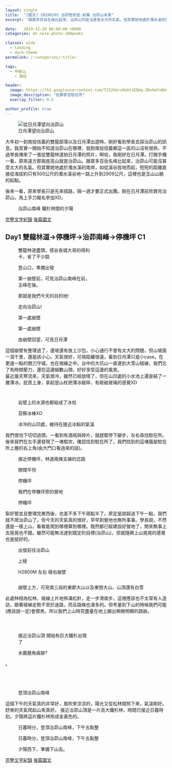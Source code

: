 ```yaml
---
layout: single
title:  "[圖文] 20200201 治茆巒安堂-前篇 治茆山未竟"
excerpt: "跟眾多百岳名峰比起來，治茆山可能沒甚麼太大的名氣。但其實她地處於濁水溪的南岸，如從溪谷拔地而起，短短的距離直接從海拔約只有500公尺的濁水溪谷地一路上升到2909公尺，這裡也是玉山山脈的起點。"

date:   2019-12-20 06:00:00 +0800
categories: mt-note-photo-100peaks

classes: wide
  - landing
  - dark-theme
permalink: /:categories/:title/

tags:
  - 中級山
    - 南投

header:
  image: https://lh3.googleusercontent.com/TZ52k6rsMobt1EQHq-ZNvhmfvNkCkcPrLXRRh8wADLxhYtnhiPUb-Y2WQ6x5t6HhZacn1Brf6sY1eivkTDo=w3000-h920-c
  image_description: "佐藤警官駐在所"
  overlay_filter: 0.5

author_profile: true
---
```


<figure style="width: 40%" class="align-right">
  <img src="https://1.bp.blogspot.com/-NYOY7C4eLN8/Xj1f1K3YFCI/AAAAAAAA9XI/hJ6FXIyDqVU3_jzP9qfV-TBQ70-lQdP1ACKgBGAsYHg/s1600/2020-01-25.jpg" alt="從日月潭望向治茆山">
  <figcaption>日月潭望向治茆山</figcaption>
</figure> 

大年初一到南投信義的雙龍部落以及日月潭出遊時，剛好看到學長去探治茆山的訊息。我其實一開始不知道治茆山在哪裡，我對南投信義鄉這一區的山沒有很熟，不過學長傳來了一張從雙龍林道拍日月潭的照片，啊哈，我剛好在日月潭。打開手機一看，原來遠方那兩座高山就是治茆山。跟眾多百岳名峰比起來，治茆山可能沒甚麼太大的名氣。但其實她地處於濁水溪的南岸，如從溪谷拔地而起，短短的距離直接從海拔約只有500公尺的濁水溪谷地一路上升到2909公尺，這裡也是玉山山脈的起點。


後來一看，原來學長只是先來探路，隔一週才要正式出團。剛在日月潭前欣賞完治茆山，馬上手刀報名參加XD。

<figure class="align-center">
  <img src="https://1.bp.blogspot.com/-_bNvomAbkMc/Xj1ffM9HYFI/AAAAAAAA9W4/-jIEMnzXD1w4qU3KVMl5kPD8PRptWP3nwCKgBGAsYHg/s1600/DSC_2681.JPG" alt="">
  <figcaption>治茆山南峰 鐵杉林間的夕陽</figcaption>
</figure> 


<a href="/mt-note-literal-100peaks/XiLuan/" class="btn btn--primary">完整文字紀錄</a>
<a href="/mt-note-photo-100peaks/XiLuan_Day2/" class="btn btn--warning">後篇圖文</a>

## Day1 雙龍林道->停機坪->治茆南峰->停機坪 C1

<figure style="width: 45%" class="align-left">
  <img src="https://1.bp.blogspot.com/-oZSt5M5-CeU/Xj1e_mNVlKI/AAAAAAAA9W0/w8YHA_YL4lEOeuBuVaq2BZrh4FIYMDsDACKgBGAsYHg/s1600/DSC_2523.JPG" alt="">
  <figcaption> 雙龍林道盡頭，搭谷長城大哥的得利卡，省了不少路 </figcaption>
</figure> 
<figure style="width: 45%" class="align-right">
  <img src="https://1.bp.blogspot.com/-75tut4RwZEw/Xj1e_po86GI/AAAAAAAA9W0/6gh7Ej-BoJoZtF8UFgudb8F77GtldT_1wCKgBGAsYHg/s1600/DSC_2522.JPG" alt="">
  <figcaption> 登山口，準備出發 </figcaption>
</figure> 

<figure style="width: 45%" class="align-left">
  <img src="https://1.bp.blogspot.com/-1VaZu5jU2Qo/Xj1e_hieKxI/AAAAAAAA9W0/H1xKb1p-C2Mpfproaw4rQI5TJmF__yEYACKgBGAsYHg/s1600/DSC_2530.JPG" alt="">
  <figcaption> 第一崩壁前，可見治茆山南峰在前，主峰在後。 </figcaption>
</figure> 
<figure style="width: 45%" class="align-right">
  <img src="https://1.bp.blogspot.com/-dcVn3uTULA8/Xj1e_tNaRjI/AAAAAAAA9W0/4mtbdi0uzi029JkCNQcsEdHs-J7M7A-1wCKgBGAsYHg/s1600/DSC_2533.JPG" alt="">
  <figcaption> 那就是我們今天的目的地! </figcaption>
</figure> 



<figure class="align-center">
  <img src="https://1.bp.blogspot.com/-pVy6FTfwKaI/Xj1e_qPMBQI/AAAAAAAA9W0/XSc__jGc9tw_fiGsHcNKZyO4PEoPpqaMwCKgBGAsYHg/s1600/DSC_2535.JPG" alt="">
  <figcaption> 走向治茆山! </figcaption>
</figure> 

<figure style="width: 45%" class="align-left">
  <img src="https://1.bp.blogspot.com/-dcVn3uTULA8/Xj1e_tNaRjI/AAAAAAAA9W0/4mtbdi0uzi029JkCNQcsEdHs-J7M7A-1wCKgBGAsYHg/s1600/DSC_2533.JPG" alt="">
  <figcaption> 第一處崩壁 </figcaption>
</figure> 
  

<figure style="width: 45%" class="align-right">
  <img src="https://1.bp.blogspot.com/-V8X5vjG0vPs/Xj1e_jBVWjI/AAAAAAAA9W0/Nr7KZC_MymIA88JnJWRXt4SoLmHYODW7wCKgBGAsYHg/s1600/DSC_2536.JPG" alt="">
  <figcaption> 第一處崩壁 </figcaption>
</figure> 

<figure class="align-center">
  <img src="https://1.bp.blogspot.com/-bt8EMqoyaes/Xj1e_ljxdMI/AAAAAAAA9W0/xfFyiIHlx64djs8FmIIpsOxqbT0bCAt6gCKgBGAsYHg/s1600/DSC_2540.JPG" alt="">
  <figcaption> 由崩壁回望，可見日月潭 </figcaption>
</figure> 

這個崩壁有整理過了，邊坡還有放上沙包，小心通行不會有太大的問題，但山坡面一瀉千里，還是該小心。天氣很好，可視距離很遠，看到日月潭只是小case。在更遠一點的關刀守城，也在視線之中。台中的大坑山一直連到大雪山稜線，我們忘了有時間壓力，還在這邊細數山頭，好好享受這邊的風景。  
最近幾天寒流來，天氣很冷，雖然已經放晴了，但在山凹處的小水池上還是結了一層薄冰。屁孩上身，拿起登山杖把薄冰敲碎，有砸破玻璃的感覺XD

<figure style="width: 45%" class="align-left">
  <img src="https://1.bp.blogspot.com/-J7JDqob-VnQ/Xj1e_iYdrDI/AAAAAAAA9W0/i00OOm8_ySg8Zo-Fmd7lYp7OEAiHLSoBACKgBGAsYHg/s1600/DSC_2543.JPG" alt="">
  <figcaption>  </figcaption>
</figure> 


<figure style="width: 45%" class="align-right">
  <img src="https://1.bp.blogspot.com/-C796Hn_5WHY/Xj1e_kZ_fnI/AAAAAAAA9W0/A1OgumRP2X4oi1SMkczOrJQJFV2gQneiQCKgBGAsYHg/s1600/DSC_2549.JPG" alt="">
  <figcaption>  </figcaption>
</figure> 

<figure style="width: 45%" class="align-left">
  <img src="https://1.bp.blogspot.com/-nhGy7cAqv_U/Xj1e_mMg7iI/AAAAAAAA9W0/4kqDe9IWqQ8jcTkWPhxnvGP2UpphWUl3QCKgBGAsYHg/s1600/DSC_2561.JPG" alt="">
  <figcaption> 岩壁上的水源也都結成了冰柱 </figcaption>
</figure> 
<figure style="width: 45%" class="align-right">
  <img src="https://1.bp.blogspot.com/-lX6YvbTwhII/Xj1e_nIRwWI/AAAAAAAA9W0/WVJXib-jl08mF8IAV1RRQNoCntUSDLMfACKgBGAsYHg/s1600/DSC_2566.JPG" alt="">
  <figcaption> 苔蘚冰棒XD </figcaption>
</figure> 

<figure class="align-center">
  <img src="https://1.bp.blogspot.com/-BRywfmvL4ME/Xj1e_vuDpSI/AAAAAAAA9W0/70_OxiM7390JOoXKyKWcpIMDxdRo8l_PQCKgBGAsYHg/s1600/DSC_2568.JPG" alt="">
  <figcaption> 冰冷的山凹處，維持在接近冰點的氣溫 </figcaption>
</figure> 

我們很怕下切切過頭，一看到有酒瓶與碎片，就趕緊停下腳步，左右尋找駐在所。後來我們在左手邊發現了一堵駁坎，確認找到駐在所了。我們找到的這堵牆是駐在所上層的右上角(由大門口看過來的話)。

<figure style="width: 45%" class="align-left">
  <img src="https://1.bp.blogspot.com/-vzTiP5MyUys/Xj1e_kPSE1I/AAAAAAAA9W0/0lB9uV7HoZUFdZ-6umqrfu5vxitw3rK3wCKgBGAsYHg/s1600/DSC_2573.JPG" alt="">
  <figcaption> 接近停機坪，林道兩條支線的岔路 </figcaption>
</figure> 

<figure style="width: 45%" class="align-right">
  <img src="https://1.bp.blogspot.com/-GoNPLBIhp4k/Xj1e_u5PPrI/AAAAAAAA9W0/fkUCkIFTma4XTiDekmtWbgiUwl6Is-oqQCKgBGAsYHg/s1600/DSC_2574.JPG" alt="">
  <figcaption> 開闊平坦 </figcaption>
</figure> 


<figure style="width: 45%" class="align-left">
  <img src="https://1.bp.blogspot.com/-xF6rXztNZHo/Xj1e_gAJLPI/AAAAAAAA9W0/CvGQzyYa0P8d8sDSUdkNv6z3EiDkzqIqgCKgBGAsYHg/s1600/DSC_2578.JPG" alt="">
  <figcaption> 停機坪 </figcaption>
</figure> 

<figure style="width: 45%" class="align-right">
  <img src="https://1.bp.blogspot.com/-xdjIPFQejFk/Xj1e_t6RZpI/AAAAAAAA9W0/5-2_a07aqs4yDNZ1LETRNqxqMbD-sSnCwCKgBGAsYHg/s1600/DSC_2580.JPG" alt="">
  <figcaption> 我們在停機坪旁的營地 </figcaption>
</figure> 

<figure class="align-center">
  <img src="https://1.bp.blogspot.com/-OGIVHFOntKI/Xj1e_viWvSI/AAAAAAAA9W0/0A1njp_Cfpgtx4_vr62hcXt8KgjsmnLsQCKgBGAsYHg/s1600/DSC_2575.JPG" alt="">
  <figcaption> 停機坪 </figcaption>
</figure> 
  

紮好營並且整理完東西後，也差不多下午兩點半了。原定是說超過下午一點，我們就不爬治茆山了。但今天的天氣真的很好，早早到營地也無所事事。學長說，不然還是一樣上山，看看能爬到哪裡算到哪裡。既然都已經建設好營地了，閒來無事上去晃晃也不錯。雖然可能無法達到既定的目標(治茆山)，但就隨興上山晃晃的感覺也是挺好的。


<figure style="width: 45%" class="align-left">
  <img src="https://lh3.googleusercontent.com/YguMRvOwYIWAyZJHC02b0aOIFeP_q7bW4U8QzC1GIAXcIqKysCypzH2j0auYG0S24beKLJSMFQtESOa8cr8=w640-h480" alt="">
  <figcaption> 出發前往治茆山 </figcaption>
</figure> 

<figure style="width: 45%" class="align-right">
  <img src="https://lh3.googleusercontent.com/ei6JyPvCvguXm8e4KveDixiNTICuv0DT8GK5rPOkGGEkz0_MabDffyAAZo3rc7B_XOTzVkZ7Ta_lRkTOVFo=w640-h480" alt="">
  <figcaption> 上稜 </figcaption>
</figure> 


<figure style="width: 45%" class="align-left">
  <img src="https://lh3.googleusercontent.com/BpP-HCoIOxvSs9DbIScKUUEHQjLwF5PUoEDiHSOHReBZPsJvDou83WBXp0X7TUSG4qg8LU5pnyPaMr_qfdU=w640-h480" alt="">
  <figcaption> H2800M 左右 稜右崩壁 </figcaption>
</figure> 

<figure style="width: 45%" class="align-right">
  <img src="https://lh3.googleusercontent.com/wlEJuJ-7rGUNJJFzeVIPTxN1Viz-Qk0y0A6h-B9inpwL6JdONssFQXFldRoRyHXq2_k4lmwNoBtL8PQRZTw=w640-h480" alt="">
  <figcaption>  </figcaption>
</figure> 

<figure class="align-center">
  <img src="https://lh3.googleusercontent.com/YXQTu7ar2yadbfZcgjAoxp5maIk0oxtwuXQnQUhocYsL4b3Oy2C83qcikyAXGwLEFxcsSahQ_I6sAZ4LhXU=w1920-h1080" alt="">
  <figcaption> 崩壁上方，可見南三段的東郡大山以及東巒大山，山頂還有白雪 </figcaption>
</figure> 

此處林相為松林，稜線上片地佈滿松針，走一步滑兩步。這裡應該也不太常有人造訪，跟著稜線走勢不至於迷路，而且路條也滿多的。但考量到下山的時候我們可能(應該說一定)會摸黑。所以我們上山時究盡量在地上踢出稍微明顯的路跡。

<figure style="width: 45%" class="align-left">
  <img src="https://lh3.googleusercontent.com/6N6dkNKQhwdDcuHn6UfD6UgTFdrcwmwLOtShL4TCalMeTnA0uPgwo27bIG4gnW187MrWKVfY1FQLVd2MiXM=w1080-h1200" alt="">
  <figcaption>  </figcaption>
</figure> 
  
<figure style="width: 45%" class="align-right">
  <img src="https://lh3.googleusercontent.com/p0z-Qzbh0ZYrtxQkLlqJg_AHEM057TgFkMMspaUL9IdxkXdCcHniKEXBbSFr9QCdf4njlnjV30mge6Z0WNE=w1080-h1200" alt="">
  <figcaption>  </figcaption>
</figure> 
  

<figure class="align-center">
  <img src="https://lh3.googleusercontent.com/O4O4IMdBPPqTrE4xSlyYbclXi7QapwSIliCniTuXQXRoWDZzEntsrC8EDZ90sabbAglpfF2X3TOZKep3QiA=w1920-h1080" alt="">
  <figcaption> </figcaption>
</figure> 

<figure style="width: 45%" class="align-left">
  <img src="https://lh3.googleusercontent.com/DuvAP4_5L4mWrESZCEjRSQvqWsGVN1GilGh1RprW4B6gjdlA0A2PpKa6cHud1HiwIKxfG7agCfvlB8GRA4c=w1080-h1200" alt="">
  <figcaption> 接近治茆山頂 開始有巨大鐵杉出現了 </figcaption>
</figure> 

<figure style="width: 45%" class="align-right">
  <img src="https://lh3.googleusercontent.com/YtzwKl8eNaPMBm1vfCafctHYG7n6ZcaIz2MMqPlSuXBSvPULA6VI0cOyHNsn_IU42Ur3PmnO0cicU0_OnAk=w1080-h1200" alt="">
  <figcaption> 水鹿磨角痕跡? </figcaption>
</figure> 
。

<figure style="width: 45%" class="align-left">
  <img src="https://lh3.googleusercontent.com/GHhTjWrzfrnhR5vKpFMK_1TmHdsYoJIwieHjSOz1cXhFUUyD1rWuf5WAmY53kEZ2DXKTo2eEjTPGbRwLN1c=w1080-h1200" alt="">
  <figcaption> </figcaption>
</figure> 

<figure style="width: 45%" class="align-right">
  <img src="https://lh3.googleusercontent.com/w_7QGpaqSHw_v9jnEhugmTom2kZvvaUUHF9PxQC_TNXysft_LjsjikW17BX3qlH3W5UZDTqLI0JhTE7_rl8=w1080-h1200" alt="">
  <figcaption> </figcaption>
</figure> 


<figure style="width: 45%" class="align-left">
  <img src="https://lh3.googleusercontent.com/9oU_SnXrpzY4ANC4TTdIqo9p3mxkt98lbdNNXi54PNrbSS_sYcV9dEMAaTJTgGV7tPast2CwHD-LP_SrSDI=w1080-h1200" alt="">
  <figcaption> </figcaption>
</figure> 

<figure style="width: 45%" class="align-right">
  <img src="https://lh3.googleusercontent.com/7v0FDa2yWzQqDBbjzwKPYMyLqbhSEQ_tIV6ZjalWmfbBWvQecUukI3FYfUDnI3JcncpoU62CsCpZZWtzdzQ=w1080-h1200" alt="">
  <figcaption> </figcaption>
</figure> 


<figure class="align-center">
  <img src="https://lh3.googleusercontent.com/V66ps1DaMEldirrAeDQC8-CB-m4_YTakADuBqUGoBLMj4mjE-hTwYjhqiGClVauavUJ9kLUZoMjH5qavgbE=w1920-h1080" alt="">
  <figcaption> 登頂治茆山南峰 </figcaption>
</figure>

這個下午的天氣真的非常好，風吹來涼涼的，陽光又從松林間照下來，氣溫剛好。舒爽的天氣爬起山來真好。
接近治茆山頂是一片高大鐵杉林，時間已接近日暮時刻。夕陽將這片鐵杉林照成金黃色的。

<figure class="align-center">
  <img src="https://lh3.googleusercontent.com/dTzqzv6Qj-z6qz2KiPgJxFFvlu2-lxoojueeokrS31io6DD29tUPpWUKNaEUC_mpjBtyn7xMc1ge2PPBncU=w1920-h1080" alt="">
  <figcaption> 日暮時分，登頂治茆山南峰，下午五點整 </figcaption>
</figure>


<figure class="align-center">
  <img src="https://lh3.googleusercontent.com/vXENMNpIjQnwzOkjbYDB8ljqoGeq6d33zGD0w_hJA1pSUzZHVlQYHNxIDgKkVYCJPpAjk4WbgSZnx4WmuOk=w1920-h1080" alt="">
  <figcaption> 日暮時分，登頂治茆山南峰，下午五點整 </figcaption>
</figure>

<figure class="align-center">
  <img src="https://lh3.googleusercontent.com/TZ52k6rsMobt1EQHq-ZNvhmfvNkCkcPrLXRRh8wADLxhYtnhiPUb-Y2WQ6x5t6HhZacn1Brf6sY1eivkTDo=w1920-h1080" alt="">
  <figcaption> 夕陽西下，準備下山去。 </figcaption>
</figure>


<a href="/mt-note-literal-100peaks/XiLuan/" class="btn btn--primary">完整文字紀錄</a>
<a href="/mt-note-photo-100peaks/XiLuan_Day2/" class="btn btn--warning">後篇圖文</a>


